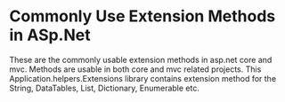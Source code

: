 # Commonly Use Extension Methods in ASp.Net
These are the commonly usable extension methods in asp.net core and mvc. Methods are usable in both core and mvc related projects. This Application.helpers.Extensions library contains extension method for the String, DataTables, List, Dictionary,  Enumerable etc.
